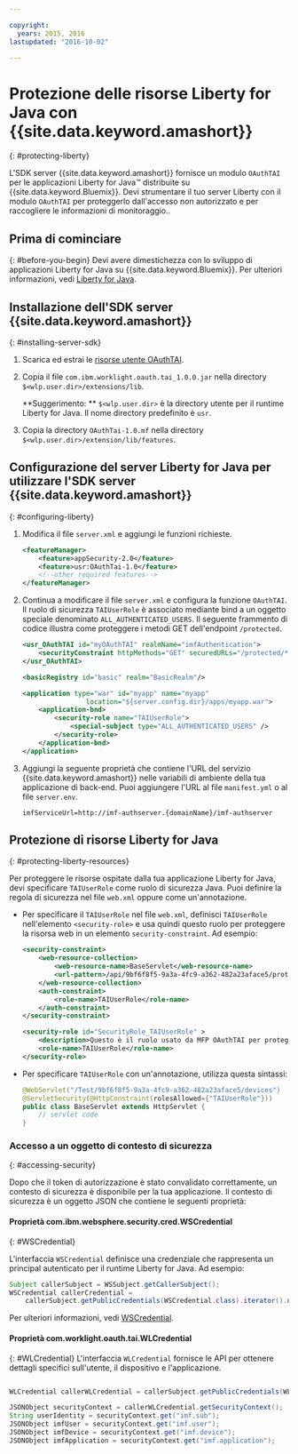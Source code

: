 ```yaml
---

copyright:
  years: 2015, 2016
lastupdated: "2016-10-02"

---
```


# Protezione delle risorse Liberty for Java con {{site.data.keyword.amashort}}
{: #protecting-liberty}

L'SDK server {{site.data.keyword.amashort}} fornisce un modulo `OAuthTAI` per le applicazioni Liberty for Java&trade; distribuite su {{site.data.keyword.Bluemix}}. Devi strumentare il tuo server Liberty con il modulo `OAuthTAI` per proteggerlo dall'accesso non autorizzato e per raccogliere le informazioni di monitoraggio..

## Prima di cominciare
{: #before-you-begin}
Devi avere dimestichezza con lo sviluppo di applicazioni Liberty for Java su {{site.data.keyword.Bluemix}}. Per ulteriori informazioni, vedi [Liberty for Java](https://console.{DomainName}/docs/runtimes/liberty/index.html).

## Installazione dell'SDK server {{site.data.keyword.amashort}}
{: #installing-server-sdk}

1. Scarica ed estrai le [risorse utente OAuthTAI](https://imf-tai.{DomainName}/public/TAI.zip).

1. Copia il file `com.ibm.worklight.oauth.tai_1.0.0.jar` nella directory `$<wlp.user.dir>/extensions/lib`.

	**Suggerimento: ** `$<wlp.user.dir>` è la directory utente per il runtime Liberty for Java. Il nome directory predefinito è `usr`.

1. Copia la directory `OAuthTai-1.0.mf` nella directory `$<wlp.user.dir>/extension/lib/features`.


## Configurazione del server Liberty for Java per utilizzare l'SDK server {{site.data.keyword.amashort}}
{: #configuring-liberty}

1. Modifica il file `server.xml` e aggiungi le funzioni richieste.

	```XML
	<featureManager>
		<feature>appSecurity-2.0</feature>
		<feature>usr:OAuthTai-1.0</feature>
		<!--other required features-->
	</featureManager>

	```
1. Continua a modificare il file `server.xml` e configura la funzione `OAuthTAI`. Il ruolo di sicurezza `TAIUserRole` è associato
mediante bind a un oggetto speciale denominato `ALL_AUTHENTICATED_USERS`. Il seguente frammento di codice illustra come proteggere i metodi GET dell'endpoint `/protected`.

	```XML
	<usr_OAuthTAI id="myOAuthTAI" realmName="imfAuthentication">
		<securityConstraint httpMethods="GET" securedURLs="/protected/*"/>
	</usr_OAuthTAI>

	<basicRegistry id="basic" realm="BasicRealm"/>

	<application type="war" id="myapp" name="myapp"
					location="${server.config.dir}/apps/myapp.war">
		<application-bnd>
			<security-role name="TAIUserRole">
				<special-subject type="ALL_AUTHENTICATED_USERS" />
			</security-role>
		</application-bnd>
	</application>
	```

1. Aggiungi la seguente proprietà che contiene l'URL del servizio {{site.data.keyword.amashort}} nelle variabili di ambiente della tua applicazione di back-end. Puoi aggiungere l'URL al file `manifest.yml` o al file `server.env`.

	```
	imfServiceUrl=http://imf-authserver.{domainName}/imf-authserver
	```

## Protezione di risorse Liberty for Java
{: #protecting-liberty-resources}

Per proteggere le risorse ospitate dalla tua applicazione Liberty for Java, devi specificare `TAIUserRole` come ruolo di sicurezza Java. Puoi definire la regola di sicurezza nel file `web.xml` oppure come un'annotazione.

* Per specificare il `TAIUserRole` nel file `web.xml`, definisci `TAIUserRole` nell'elemento `<security-role>` e usa quindi questo ruolo per proteggere la risorsa web in un elemento `security-constraint`.
Ad esempio:

	```XML
	<security-constraint>
		<web-resource-collection>
			<web-resource-name>BaseServlet</web-resource-name>
			<url-pattern>/api/9bf6f8f5-9a3a-4fc9-a362-482a23aface5/protected</url-pattern>
		</web-resource-collection>
		<auth-constraint>
			<role-name>TAIUserRole</role-name>
		</auth-constraint>
	</security-constraint>

	<security-role id="SecurityRole_TAIUserRole" >
		<description>Questo è il ruolo usato da MFP OAuthTAI per proteggere la risorsa e ne è richiesta l'associazione a 'ALL_AUTHENTICATED_USERS' in Liberty</description>
		<role-name>TAIUserRole</role-name>
	</security-role>
	```

* Per specificare `TAIUserRole` con un'annotazione, utilizza questa sintassi:

	```Java
	@WebServlet("/Test/9bf6f8f5-9a3a-4fc9-a362-482a23aface5/devices")
	@ServletSecurity(@HttpConstraint(rolesAllowed={"TAIUserRole"}))
	public class BaseServlet extends HttpServlet {
	    // servlet code
	}
	```

### Accesso a un oggetto di contesto di sicurezza
{: #accessing-security}

Dopo che il token di autorizzazione è stato convalidato correttamente, un contesto di sicurezza è disponibile per la tua applicazione. Il contesto
                di sicurezza è un oggetto JSON che contiene le seguenti proprietà:

#### Proprietà com.ibm.websphere.security.cred.WSCredential
{: #WSCredential}

L'interfaccia `WSCredential` definisce una credenziale che rappresenta un principal autenticato per il runtime Liberty for Java. Ad esempio:

```Java
Subject callerSubject = WSSubject.getCallerSubject();
WSCredential callerCredential =
    callerSubject.getPublicCredentials(WSCredential.class).iterator().next();
```
Per ulteriori informazioni, vedi [WSCredential](http://www-01.ibm.com/support/knowledgecenter/api/content/nl/en-us/SSEQTP_7.0.0/com.ibm.websphere.javadoc.doc/web/apidocs/index.html?com/ibm/websphere/security/cred/WSCredential.html).

#### Proprietà com.worklight.oauth.tai.WLCredential
{: #WLCredential}
L'interfaccia `WLCredential` fornisce le API per ottenere dettagli specifici sull'utente, il dispositivo e l'applicazione.

```Java

WLCredential callerWLCredential = callerSubject.getPublicCredentials(WLCredential.class).iterator().next();

JSONObject securityContext = callerWLCredential.getSecurityContext();
String userIdentity = securityContext.get("imf.sub");
JSONObject imfUser = securityContext.get("imf.user");
JSONObject imfDevice = securityContext.get("imf.device");
JSONObject imfApplication = securityContext.get("imf.application");

```
